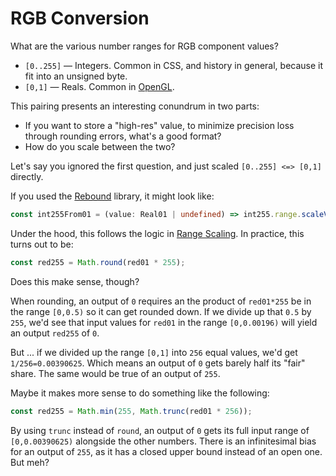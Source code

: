 # RGB Conversion

What are the various number ranges for RGB component values?

- `[0..255]` — Integers.  Common in CSS, and history in general, because it fit into an unsigned byte.
- `[0,1]` — Reals.  Common in [OpenGL](https://www.khronos.org/opengl/wiki/Image_Format).

This pairing presents an interesting conundrum in two parts:

- If you want to store a "high-res" value, to minimize precision loss through rounding errors, what's a good format?
- How do you scale between the two?

Let's say you ignored the first question, and just scaled `[0..255] <=> [0,1]` directly.

If you used the [Rebound](../../rebound/README.md) library, it might look like:

```typescript
const int255From01 = (value: Real01 | undefined) => int255.range.scaleValueFrom(value, real01.range) as Int255;
```

Under the hood, this follows the logic in [Range Scaling](../../rebound/doc/range-scaling.md).
In practice, this turns out to be:

```typescript
const red255 = Math.round(red01 * 255);
```

Does this make sense, though?

When rounding, an output of `0` requires an the product of `red01*255` be in the range `[0,0.5)` so it can get rounded down.
If we divide up that `0.5` by `255`, we'd see that input values for `red01` in the range `[0,0.00196)` will yield an output `red255` of `0`.

But ... if we divided up the range `[0,1]` into `256` equal values, we'd get `1/256=0.00390625`.
Which means an output of `0` gets barely half its "fair" share.
The same would be true of an output of `255`.

Maybe it makes more sense to do something like the following:

```typescript
const red255 = Math.min(255, Math.trunc(red01 * 256));
```

By using `trunc` instead of `round`, an output of `0` gets its full input range of `[0,0.00390625)` alongside the other numbers.
There is an infinitesimal bias for an output of `255`, as it has a closed upper bound instead of an open one.
But meh?

